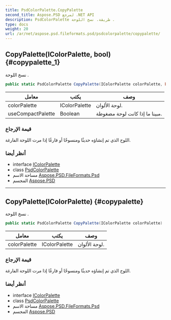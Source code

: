 ```yaml
---
title: PsdColorPalette.CopyPalette
second_title: Aspose.PSD لمرجع .NET API
description: PsdColorPalette طريقة. نسخ اللوحة .
type: docs
weight: 20
url: /ar/net/aspose.psd.fileformats.psd/psdcolorpalette/copypalette/
---
```

## CopyPalette(IColorPalette, bool) {#copypalette_1}

نسخ اللوحة .

```csharp
public static PsdColorPalette CopyPalette(IColorPalette colorPalette, bool useCompactPalette)
```

| معامل | يكتب | وصف |
| --- | --- | --- |
| colorPalette | IColorPalette | لوحة الألوان. |
| useCompactPalette | Boolean | مبينا ما إذا كانت لوحة مضغوطة. |

### قيمة الإرجاع

اللوح الذي تم إنشاؤه حديثًا ومنسوخًا أو فارغًا إذا مرت اللوحة الفارغة.

### أنظر أيضا

* interface [IColorPalette](../../../aspose.psd/icolorpalette/)
* class [PsdColorPalette](../)
* مساحة الاسم [Aspose.PSD.FileFormats.Psd](../../psdcolorpalette/)
* المجسم [Aspose.PSD](../../../)

---

## CopyPalette(IColorPalette) {#copypalette}

نسخ اللوحة .

```csharp
public static PsdColorPalette CopyPalette(IColorPalette colorPalette)
```

| معامل | يكتب | وصف |
| --- | --- | --- |
| colorPalette | IColorPalette | لوحة الألوان. |

### قيمة الإرجاع

اللوح الذي تم إنشاؤه حديثًا ومنسوخًا أو فارغًا إذا مرت اللوحة الفارغة.

### أنظر أيضا

* interface [IColorPalette](../../../aspose.psd/icolorpalette/)
* class [PsdColorPalette](../)
* مساحة الاسم [Aspose.PSD.FileFormats.Psd](../../psdcolorpalette/)
* المجسم [Aspose.PSD](../../../)


